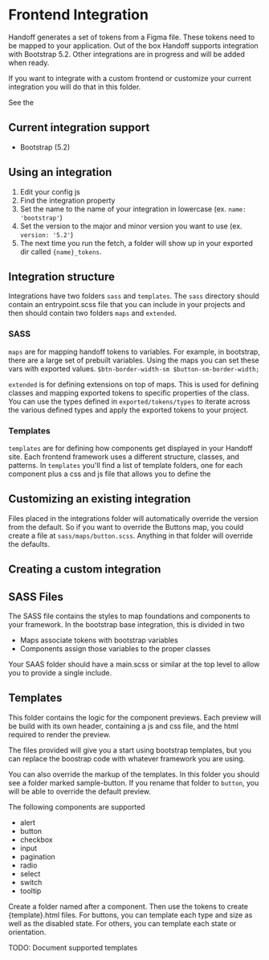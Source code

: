 # Frontend Integration

Handoff generates a set of tokens from a Figma file. These tokens need to be
mapped to your application. Out of the box Handoff supports integration with
Bootstrap 5.2. Other integrations are in progress and will be added when ready.

If you want to integrate with a custom frontend or customize your current 
integration you will do that in this folder.  

See the 

## Current integration support
- Bootstrap (5.2)

## Using an integration
1. Edit your config js
2. Find the integration property
3. Set the name to the name of your integration in lowercase (ex. `name: 'bootstrap'`)
4. Set the version to the major and minor version you want to use (ex. `version: '5.2'`)
5. The next time you run the fetch, a folder will show up in your exported dir called `{name}_tokens`.

## Integration structure
Integrations have two folders `sass` and `templates`.  The `sass` directory 
should contain an entrypoint.scss file that you can include in your projects
and then should contain two folders `maps` and `extended`.

### SASS

`maps` are for mapping handoff tokens to variables. For example, in bootstrap, 
there are a large set of prebuilt variables.  Using the maps you can set these
vars with exported values.  `$btn-border-width-sm $button-sm-border-width;`

`extended` is for defining extensions on top of maps. This is used for defining
classes and mapping exported tokens to specific properties of the class. You
can use the types defined in `exported/tokens/types` to iterate across the 
various defined types and apply the exported tokens to your project.

### Templates
`templates` are for defining how components get displayed in your Handoff site.
Each frontend framework uses a different structure, classes, and patterns.
In `templates` you'll find a list of template folders, one for each component
plus a css and js file that allows you to define the 

## Customizing an existing integration
Files placed in the integrations folder will automatically override the version
from the default. So if you want to override the Buttons map, you could create
a file at `sass/maps/button.scss`.  Anything in that folder will override the
defaults.  

## Creating a custom integration


## SASS Files
The SASS file contains the styles to map foundations and components to your 
framework. In the bootstrap base integration, this is divided in two 

- Maps associate tokens with bootstrap variables
- Components assign those variables to the proper classes

Your SAAS folder should have a main.scss or similar at the top level to allow
you to provide a single include.

## Templates

This folder contains the logic for the component previews.
Each preview will be build with its own header, containing
a js and css file, and the html required to render the preview.

The files provided will give you a start using bootstrap
templates, but you can replace the boostrap code with whatever
framework you are using.

You can also override the markup of the templates. In this
folder you should see a folder marked sample-button. If you
rename that folder to `button`, you will be able to override
the default preview.

The following components are supported

- alert
- button
- checkbox
- input
- pagination
- radio
- select
- switch
- tooltip

Create a folder named after a component. Then use the tokens
to create {template}.html files. For buttons, you can template
each type and size as well as the disabled state. For others,
you can template each state or orientation.

TODO: Document supported templates
